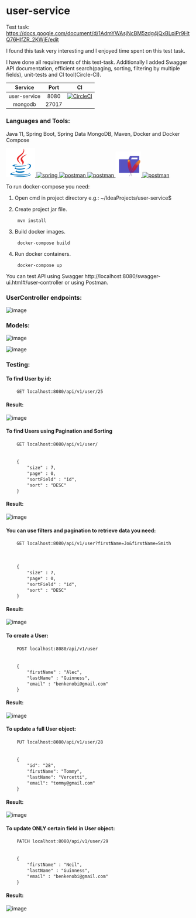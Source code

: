 # user-service

Test task:
https://docs.google.com/document/d/1AdmYWAsjNcBM5zdg4jQxBLpiPr9HtQ76HIfZR_2KWjE/edit

I found this task very interesting and I enjoyed time spent on this test task.

I have done all requirements of this test-task. Additionally I added Swagger API documentation, efficient search(paging, sorting, filtering by multiple fields), unit-tests and CI tool(Circle-CI).

| Service | Port  |  CI  |
| :---:   | :---: | :---:   |
| user-service | 8080   | [![CircleCI](https://dl.circleci.com/status-badge/img/gh/Artemiy7/user-service/tree/main.svg?style=svg)](https://dl.circleci.com/status-badge/redirect/gh/Artemiy7/user-service/tree/main)  |
| mongodb | 27017   |  |


<h3 align="left">Languages and Tools: </h3>

Java 11, Spring Boot, Spring Data MongoDB, Maven, Docker and Docker Compose

<p align="left"> <a href="https://www.java.com" target="_blank" rel="noreferrer"> <img src="https://raw.githubusercontent.com/devicons/devicon/master/icons/java/java-original.svg" alt="java" width="79" height="79"/> </a> 
<a href="https://spring.io/" target="_blank" rel="noreferrer"> <img src="https://www.vectorlogo.zone/logos/springio/springio-icon.svg" alt="spring" width="70" height="70"/> </a>
<a href="https://postman.com" target="_blank" rel="noreferrer"> <img src="https://www.vectorlogo.zone/logos/mongodb/mongodb-icon.svg" alt="postman" width="70" height="70"/> </a> 
<a href="https://postman.com" target="_blank" rel="noreferrer"> <img src="https://www.vectorlogo.zone/logos/docker/docker-icon.svg" alt="postman" width="70" height="70"/> </a> 
<a href="https://postman.com" target="_blank" rel="noreferrer"> <img src="https://github.com/vscode-icons/vscode-icons/blob/master/icons/folder_type_maven.svg" alt="postman" width="70" height="70"/> </a> 
<a href="https://postman.com" target="_blank" rel="noreferrer"> <img src="https://upload.vectorlogo.zone/logos/mockito/images/36c60459-46b2-46dd-87b7-5ed157df95d4.svg" alt="postman" width="110" height="70"/> </a>  



To run docker-compose you need:
1) Open cmd in project directory e.g.: ~/IdeaProjects/user-service$
2) Create project jar file.



        mvn install


  
4) Build docker images.



        docker-compose build



5) Run docker containers.



        docker-compose up
       
        

        
You can test API using Swagger http://localhost:8080/swagger-ui.html#/user-controller  or using Postman.



<h3 align="left">UserController endpoints:</h3>



![image](https://github.com/Artemiy7/user-service/assets/83453822/d7d51129-e31d-44ce-966f-b7214a90586b)



<h3 align="left">Models:</h3>



![image](https://github.com/Artemiy7/user-service/assets/83453822/1e56737f-e1f6-46de-b85b-048b6406f5b5)


![image](https://github.com/Artemiy7/user-service/assets/83453822/616e14d9-3e4e-4e09-b6a1-c505396f20f8)




<h3 align="left">Testing:</h3>



<h4 align="left">To find User by id:</h4>



        GET localhost:8080/api/v1/user/25




<h4 align="left">Result:</h4>



![image](https://github.com/Artemiy7/user-service/assets/83453822/e8334834-bf1e-49ab-9f33-5acd42822ac6)



<h4 align="left">To find Users using Pagination and Sorting</h4>



        GET localhost:8080/api/v1/user/


        {
            "size" : 7,
            "page" : 0,
            "sortField" : "id",
            "sort" : "DESC"
        }
        


<h4 align="left">Result:</h4>



![image](https://github.com/Artemiy7/user-service/assets/83453822/087a9b86-0579-4fee-b9e0-b5d4197920fd)



<h4 align="left">You can use filters and pagination to retrieve data you need:</h4>


        GET localhost:8080/api/v1/user?firstName=Jo&firstName=Smith
        
        
        
        {
            "size" : 7,
            "page" : 0,
            "sortField" : "id",
            "sort" : "DESC"
        }



<h4 align="left">Result:</h4>



![image](https://github.com/Artemiy7/user-service/assets/83453822/425302e3-31d9-4255-8146-8c5c75644fc6)



<h4 align="left">To create a User:</h4>



        POST localhost:8080/api/v1/user

        
        {
            "firstName" : "Alec",
            "lastName" : "Guinness",
            "email" : "benkenobi@gmail.com"
        }



<h4 align="left">Result:</h4>


  
![image](https://github.com/Artemiy7/user-service/assets/83453822/fa723fcb-1d0f-4327-a451-4eef7341ea68)



<h4 align="left">To update a full User object:</h4>



        PUT localhost:8080/api/v1/user/28
        
        
        {
            "id": "28",
            "firstName": "Tommy",
            "lastName": "Vercetti",
            "email": "tommy@gmail.com"        
        }
        


<h4 align="left">Result:</h4>



![image](https://github.com/Artemiy7/user-service/assets/83453822/6f141d8a-86af-4e8a-bfbc-f03f2d2f0fbd)



<h4 align="left">To update ONLY certain field in User object:</h4>




        PATCH localhost:8080/api/v1/user/29
        
        
        {
            "firstName" : "Neil",
            "lastName" : "Guinness",
            "email" : "benkenobi@gmail.com"        
        }



<h4 align="left">Result:</h4>



![image](https://github.com/Artemiy7/user-service/assets/83453822/872df458-2b2b-4e22-89cb-ef9dc0b8212a)








  


